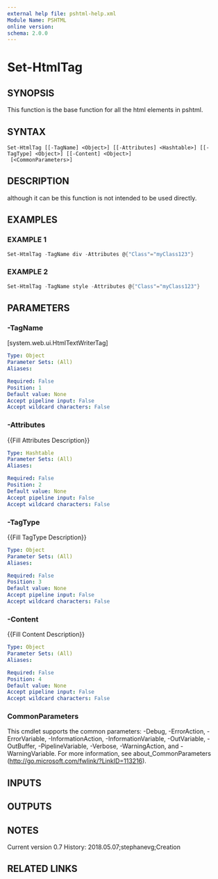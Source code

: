 ```yaml
---
external help file: pshtml-help.xml
Module Name: PSHTML
online version:
schema: 2.0.0
---
```


# Set-HtmlTag

## SYNOPSIS
This function is the base function for all the html elements in pshtml.

## SYNTAX

```
Set-HtmlTag [[-TagName] <Object>] [[-Attributes] <Hashtable>] [[-TagType] <Object>] [[-Content] <Object>]
 [<CommonParameters>]
```

## DESCRIPTION
although it can be this function is not intended to be used directly.

## EXAMPLES

### EXAMPLE 1

``` powershell
Set-HtmlTag -TagName div -Attributes @{"Class"="myClass123"}
```

### EXAMPLE 2

``` powershell
Set-HtmlTag -TagName style -Attributes @{"Class"="myClass123"}
```

## PARAMETERS

### -TagName
\[system.web.ui.HtmlTextWriterTag\]

```yaml
Type: Object
Parameter Sets: (All)
Aliases:

Required: False
Position: 1
Default value: None
Accept pipeline input: False
Accept wildcard characters: False
```

### -Attributes
{{Fill Attributes Description}}

```yaml
Type: Hashtable
Parameter Sets: (All)
Aliases:

Required: False
Position: 2
Default value: None
Accept pipeline input: False
Accept wildcard characters: False
```

### -TagType
{{Fill TagType Description}}

```yaml
Type: Object
Parameter Sets: (All)
Aliases:

Required: False
Position: 3
Default value: None
Accept pipeline input: False
Accept wildcard characters: False
```

### -Content
{{Fill Content Description}}

```yaml
Type: Object
Parameter Sets: (All)
Aliases:

Required: False
Position: 4
Default value: None
Accept pipeline input: False
Accept wildcard characters: False
```

### CommonParameters
This cmdlet supports the common parameters: -Debug, -ErrorAction, -ErrorVariable, -InformationAction, -InformationVariable, -OutVariable, -OutBuffer, -PipelineVariable, -Verbose, -WarningAction, and -WarningVariable.
For more information, see about_CommonParameters (http://go.microsoft.com/fwlink/?LinkID=113216).

## INPUTS

## OUTPUTS

## NOTES
Current version 0.7
   History:
        2018.05.07;stephanevg;Creation

## RELATED LINKS
